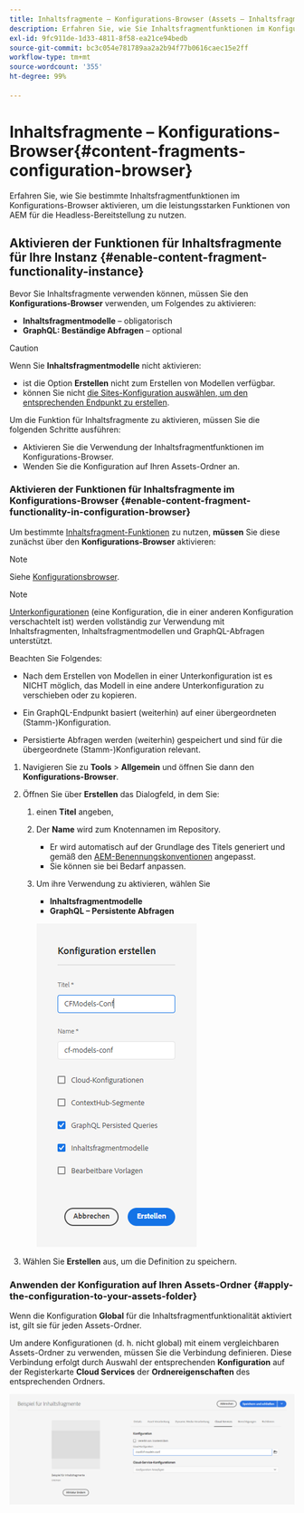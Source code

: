 ```yaml
---
title: Inhaltsfragmente – Konfigurations-Browser (Assets – Inhaltsfragmente)
description: Erfahren Sie, wie Sie Inhaltsfragmentfunktionen im Konfigurations-Browser aktivieren.
exl-id: 9fc911de-1d33-4811-8f58-ea21ce94bedb
source-git-commit: bc3c054e781789aa2a2b94f77b0616caec15e2ff
workflow-type: tm+mt
source-wordcount: '355'
ht-degree: 99%

---
```


# Inhaltsfragmente – Konfigurations-Browser{#content-fragments-configuration-browser}

Erfahren Sie, wie Sie bestimmte Inhaltsfragmentfunktionen im Konfigurations-Browser aktivieren, um die leistungsstarken Funktionen von AEM für die Headless-Bereitstellung zu nutzen.

## Aktivieren der Funktionen für Inhaltsfragmente für Ihre Instanz {#enable-content-fragment-functionality-instance}

Bevor Sie Inhaltsfragmente verwenden können, müssen Sie den **Konfigurations-Browser** verwenden, um Folgendes zu aktivieren:

* **Inhaltsfragmentmodelle** – obligatorisch
* **GraphQL: Beständige Abfragen** – optional

>[!CAUTION]
>
>Wenn Sie **Inhaltsfragmentmodelle** nicht aktivieren:
>
>* ist die Option **Erstellen** nicht zum Erstellen von Modellen verfügbar.
>* können Sie nicht [die Sites-Konfiguration auswählen, um den entsprechenden Endpunkt zu erstellen](/help/headless/graphql-api/graphql-endpoint.md).

Um die Funktion für Inhaltsfragmente zu aktivieren, müssen Sie die folgenden Schritte ausführen:

* Aktivieren Sie die Verwendung der Inhaltsfragmentfunktionen im Konfigurations-Browser.
* Wenden Sie die Konfiguration auf Ihren Assets-Ordner an.

### Aktivieren der Funktionen für Inhaltsfragmente im Konfigurations-Browser {#enable-content-fragment-functionality-in-configuration-browser}

Um bestimmte [Inhaltsfragment-Funktionen](#creating-a-content-fragment-model) zu nutzen, **müssen** Sie diese zunächst über den **Konfigurations-Browser** aktivieren:

>[!NOTE]
>
>Siehe [Konfigurationsbrowser](/help/implementing/developing/introduction/configurations.md#using-configuration-browser).

>[!NOTE]
>
>[Unterkonfigurationen](/help/implementing/developing/introduction/configurations.md#configuration-resolution) (eine Konfiguration, die in einer anderen Konfiguration verschachtelt ist) werden vollständig zur Verwendung mit Inhaltsfragmenten, Inhaltsfragmentmodellen und GraphQL-Abfragen unterstützt.
>
>Beachten Sie Folgendes:
>
>
>* Nach dem Erstellen von Modellen in einer Unterkonfiguration ist es NICHT möglich, das Modell in eine andere Unterkonfiguration zu verschieben oder zu kopieren.
>
>* Ein GraphQL-Endpunkt basiert (weiterhin) auf einer übergeordneten (Stamm-)Konfiguration.
>
>* Persistierte Abfragen werden (weiterhin) gespeichert und sind für die übergeordnete (Stamm-)Konfiguration relevant.


1. Navigieren Sie zu **Tools** > **Allgemein** und öffnen Sie dann den **Konfigurations-Browser**.

1. Öffnen Sie über **Erstellen** das Dialogfeld, in dem Sie:

   1. einen **Titel** angeben,
   1. Der **Name** wird zum Knotennamen im Repository.
      * Er wird automatisch auf der Grundlage des Titels generiert und gemäß den [AEM-Benennungskonventionen](/help/implementing/developing/introduction/naming-conventions.md) angepasst.
      * Sie können sie bei Bedarf anpassen.
   1. Um ihre Verwendung zu aktivieren, wählen Sie
      * **Inhaltsfragmentmodelle**
      * **GraphQL – Persistente Abfragen**

      ![Konfiguration definieren](assets/cfm-conf-01.png)

1. Wählen Sie **Erstellen** aus, um die Definition zu speichern.

<!-- 1. Select the location appropriate to your website. -->

### Anwenden der Konfiguration auf Ihren Assets-Ordner {#apply-the-configuration-to-your-assets-folder}

Wenn die Konfiguration **Global** für die Inhaltsfragmentfunktionalität aktiviert ist, gilt sie für jeden Assets-Ordner.

Um andere Konfigurationen (d. h. nicht global) mit einem vergleichbaren Assets-Ordner zu verwenden, müssen Sie die Verbindung definieren. Diese Verbindung erfolgt durch Auswahl der entsprechenden **Konfiguration** auf der Registerkarte **Cloud Services** der **Ordnereigenschaften** des entsprechenden Ordners.

![Konfiguration anwenden](assets/cfm-conf-02.png)
